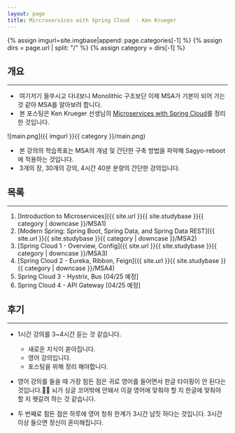 ```yaml
---
layout: page
title: Mircroservices with Spring Cloud  - Ken Krueger
---
```


{% assign imgurl=site.imgbase|append: page.categories[-1] %}
{% assign dirs = page.url | split: "/" %}
{% assign category = dirs[-1] %}


## 개요

---

- &nbsp;여기저기 들쑤시고 다녀보니 Monolithic 구조보단 이제 MSA가 기본이 되어 가는 것 같아 MSA를 알아보려 합니다.
- &nbsp;본 포스팅은 Ken Krueger 선생님의 [Microservices with Spring Cloud](https://www.udemy.com/course/microservices-with-spring-cloud/)를 정리한 것입니다.

![main.png]({{ imgurl }}{{ category }}/main.png)

- &nbsp;본 강의의 학습목표는 MSA의 개념 및 간단한 구축 방법을 파악해 Sagyo-reboot에 적용하는 것입니다.
-  &nbsp;3개의 장, 30개의 강의, 4시간 40분 분량의 간단한 강의입니다.



## 목록

---

1. [Introduction to Microservices]({{ site.url }}{{ site.studybase }}{{ category | downcase  }}/MSA1)
2. [Modern Spring: Spring Boot, Spring Data, and Spring Data REST]({{ site.url }}{{ site.studybase }}{{ category | downcase  }}/MSA2)
3. [Spring Cloud 1 - Overview, Config]({{ site.url }}{{ site.studybase }}{{ category | downcase  }}/MSA3)
4. [Spring Cloud 2 - Eureka, Ribbon, Feign]({{ site.url }}{{ site.studybase }}{{ category | downcase  }}/MSA4)
5. Spring Cloud 3 - Hystrix, Bus [04/25 예정]
6. Spring Cloud 4 - API Gateway [04/25 예정]



## 후기

---

- 1시간 강의를 3~4시간 듣는 것 같습니다.
  
  - 새로운 지식이 쏟아집니다.
  - 영어 강의입니다.
  - 포스팅을 위해 정리 해야합니다.
  
- 영어 강의를 들을 때 가장 힘든 점은 귀로 영어를 들어면서 한글 타이핑이 안 된다는 것입니다.🤣🤣 뇌가 싱글 코어밖에 안돼서 이걸 영어에 맞춰야 할 지 한글에 맞춰야 할 지 헷갈려 하는 것 같습니다.

- 두 번째로 힘든 점은 하루에 영어 청취 한계가 3시간 남짓 하다는 것입니다. 3시간 이상 들으면 정신이 혼미해집니다.

  

